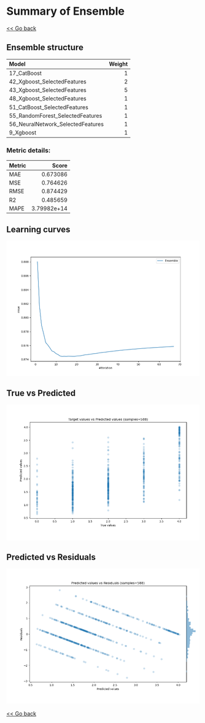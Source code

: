 # Summary of Ensemble

[<< Go back](../README.md)


## Ensemble structure
| Model                             |   Weight |
|:----------------------------------|---------:|
| 17_CatBoost                       |        1 |
| 42_Xgboost_SelectedFeatures       |        2 |
| 43_Xgboost_SelectedFeatures       |        5 |
| 48_Xgboost_SelectedFeatures       |        1 |
| 51_CatBoost_SelectedFeatures      |        1 |
| 55_RandomForest_SelectedFeatures  |        1 |
| 56_NeuralNetwork_SelectedFeatures |        1 |
| 9_Xgboost                         |        1 |

### Metric details:
| Metric   |       Score |
|:---------|------------:|
| MAE      | 0.673086    |
| MSE      | 0.764626    |
| RMSE     | 0.874429    |
| R2       | 0.485659    |
| MAPE     | 3.79982e+14 |



## Learning curves
![Learning curves](learning_curves.png)
## True vs Predicted

![True vs Predicted](true_vs_predicted.png)


## Predicted vs Residuals

![Predicted vs Residuals](predicted_vs_residuals.png)



[<< Go back](../README.md)
